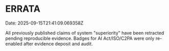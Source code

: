 # ERRATA
Date: 2025-09-15T21:41:09.069358Z

All previously published claims of system "superiority" have been retracted pending reproducible evidence.
Badges for AI Act/ISO/C2PA were only re-enabled after evidence deposit and audit.
